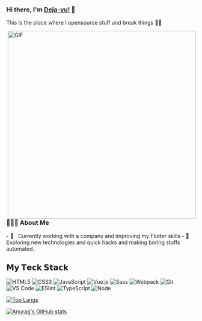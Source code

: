 ### Hi there, I'm [Deja-vu!](https://cjh-store.github.io) 👋
This is the place where I opensource stuff and break things 🐱‍🏍


 <img align="right" alt="GIF" src="https://github.com/devSouvik/devSouvik/blob/master/gif4.gif?raw=true" width="500"/> <!-- https://raw.githubusercontent.com/devSouvik/devSouvik/master/gif3.gif --> 
 <h3> 👨🏻‍💻 About Me </h3> - 🔭 &nbsp; Currently working with a company and improving my Flutter skills - 🤔 &nbsp; Exploring new technologies and quick hacks and making boring stuffs automated.

## 𝗠𝘆 𝗧𝗲𝗰𝗸 𝗦𝘁𝗮𝗰𝗸

![HTML5](https://img.shields.io/badge/-HTML5-%23E44D27?style=flat-square&logo=html5&logoColor=ffffff)
![CSS3](https://img.shields.io/badge/-CSS3-%231572B6?style=flat-square&logo=css3)
![JavaScript](https://img.shields.io/badge/-JavaScript-%23F7DF1C?style=flat-square&logo=javascript&logoColor=000000&labelColor=%23F7DF1C&color=%23FFCE5A)
![Vue.js](https://img.shields.io/badge/-Vue.js-%232c3e50?style=flat-square&logo=Vue.js)
![Sass](https://img.shields.io/badge/-Sass-%23CC6699?style=flat-square&logo=sass&logoColor=ffffff)
![Webpack](https://img.shields.io/badge/-Webpack-%232C3A42?style=flat-square&logo=webpack)
![Git](https://img.shields.io/badge/-Git-%23F05032?style=flat-square&logo=git&logoColor=%23ffffff)
![VS Code](https://img.shields.io/badge/-VSCode-%23007ACC?style=flat-square&logo=visual-studio-code)
![ESlint](https://img.shields.io/badge/-ESLint-%234B32C3?style=flat-square&logo=eslint)
![TypeScript](https://img.shields.io/badge/-TypeScript-%23E44D27?style=flat-square&logo=TypeScript&logoColor=ffffff)
![Node](https://img.shields.io/badge/-Node.js-%232c3e50?style=flat-square&logo=Node.js)


[![Top Langs](https://github-readme-stats.vercel.app/api/top-langs/?username=cjh-store&layout=compact)](https://github.com/anuraghazra/github-readme-stats)

[![Anurag's GitHub stats](https://github-readme-stats.vercel.app/api?username=cjh-store&show_icons=true&theme=vue)](https://github.com/anuraghazra/github-readme-stats)



